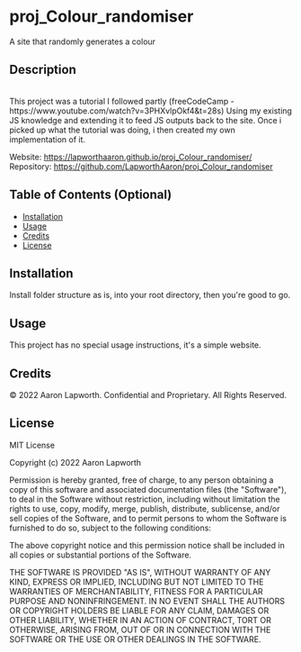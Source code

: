 # proj_Colour_randomiser
A site that randomly generates a colour

## Description
<br>
This project was a tutorial I followed partly (freeCodeCamp - https://www.youtube.com/watch?v=3PHXvlpOkf4&t=28s)
Using my existing JS knowledge and extending it to feed JS outputs back to the site.
Once i picked up what the tutorial was doing, i then created my own implementation of it.

Website: https://lapworthaaron.github.io/proj_Colour_randomiser/
<br>Repository: https://github.com/LapworthAaron/proj_Colour_randomiser

## Table of Contents (Optional)

- [Installation](#installation)
- [Usage](#usage)
- [Credits](#credits)
- [License](#license)

## Installation

Install folder structure as is, into your root directory, then you're good to go.

## Usage

This project has no special usage instructions, it's a simple website.

## Credits

© 2022 Aaron Lapworth. Confidential and Proprietary. All Rights Reserved.

## License

MIT License

Copyright (c) 2022 Aaron Lapworth

Permission is hereby granted, free of charge, to any person obtaining a copy
of this software and associated documentation files (the "Software"), to deal
in the Software without restriction, including without limitation the rights
to use, copy, modify, merge, publish, distribute, sublicense, and/or sell
copies of the Software, and to permit persons to whom the Software is
furnished to do so, subject to the following conditions:

The above copyright notice and this permission notice shall be included in all
copies or substantial portions of the Software.

THE SOFTWARE IS PROVIDED "AS IS", WITHOUT WARRANTY OF ANY KIND, EXPRESS OR
IMPLIED, INCLUDING BUT NOT LIMITED TO THE WARRANTIES OF MERCHANTABILITY,
FITNESS FOR A PARTICULAR PURPOSE AND NONINFRINGEMENT. IN NO EVENT SHALL THE
AUTHORS OR COPYRIGHT HOLDERS BE LIABLE FOR ANY CLAIM, DAMAGES OR OTHER
LIABILITY, WHETHER IN AN ACTION OF CONTRACT, TORT OR OTHERWISE, ARISING FROM,
OUT OF OR IN CONNECTION WITH THE SOFTWARE OR THE USE OR OTHER DEALINGS IN THE
SOFTWARE.
